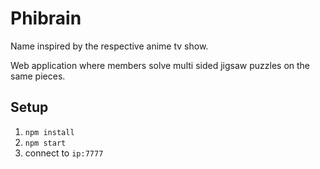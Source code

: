 # Phibrain

Name inspired by the respective anime tv show.

Web application where members solve multi sided jigsaw puzzles on the same pieces.

## Setup

1. `npm install`
2. `npm start`
3. connect to `ip:7777`
